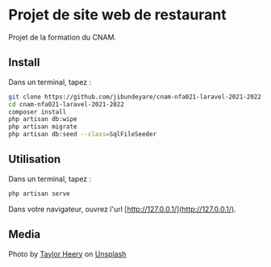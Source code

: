 # Projet de site web de restaurant

Projet de la formation du CNAM.

## Install

Dans un terminal, tapez :

```bash
git clone https://github.com/jibundeyare/cnam-nfa021-laravel-2021-2022.git
cd cnam-nfa021-laravel-2021-2022
composer install
php artisan db:wipe
php artisan migrate
php artisan db:seed --class=SqlFileSeeder
```

## Utilisation

Dans un terminal, tapez :

```bash
php artisan serve
```

Dans votre navigateur, ouvrez l'url [http://127.0.0.1/](http://127.0.0.1/).


## Media

Photo by <a href="https://unsplash.com/@taylorheeryphoto?utm_source=unsplash&utm_medium=referral&utm_content=creditCopyText">Taylor Heery</a> on <a href="https://unsplash.com/?utm_source=unsplash&utm_medium=referral&utm_content=creditCopyText">Unsplash</a>
